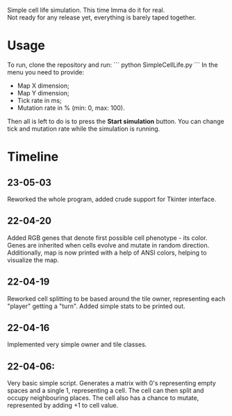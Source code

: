 Simple cell life simulation. This time Imma do it for real.<br>
Not ready for any release yet, everything is barely taped together.

<h1>Usage</h1>
To run, clone the repository and run:
```
python SimpleCellLife.py
```
In the menu you need to provide:
<ul>
<li>Map X dimension;</li>
<li>Map Y dimension;</li>
<li>Tick rate in ms;</li>
<li>Mutation rate in % (min: 0, max: 100).</li>
</ul>
Then all is left to do is to press the <b>Start simulation</b> button. You can change tick and mutation rate while the simulation is running.

<h1>Timeline</h1>
<h2>23-05-03</h2>
Reworked the whole program, added crude support for Tkinter interface.
<h2>22-04-20</h2>
Added RGB genes that denote first possible cell phenotype - its color. Genes are inherited when cells evolve and mutate in random direction. Additionally, map is now printed with a help of ANSI colors, helping to visualize the map.
<h2>22-04-19</h2>
Reworked cell splitting to be based around the tile owner, representing each "player" getting a "turn". Added simple stats to be printed out.
<h2>22-04-16</h2>
Implemented very simple owner and tile classes.
<h2>22-04-06:</h2>
Very basic simple script. Generates a matrix with 0's representing empty spaces and a single 1, representing a cell. The cell can then split and occupy neighbouring places. The cell also has a chance to mutate, represented by adding +1 to cell value.
